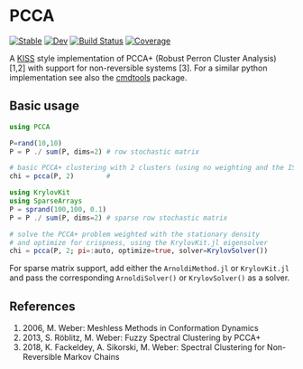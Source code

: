# PCCA

[![Stable](https://img.shields.io/badge/docs-stable-blue.svg)](https://axsk.github.io/PCCA.jl/stable)
[![Dev](https://img.shields.io/badge/docs-dev-blue.svg)](https://axsk.github.io/PCCA.jl/dev)
[![Build Status](https://github.com/axsk/PCCA.jl/actions/workflows/CI.yml/badge.svg?branch=main)](https://github.com/axsk/PCCA.jl/actions/workflows/CI.yml?query=branch%3Amain)
[![Coverage](https://codecov.io/gh/axsk/PCCA.jl/branch/main/graph/badge.svg)](https://codecov.io/gh/axsk/PCCA.jl)

A [KISS](https://en.wikipedia.org/wiki/KISS_principle) style implementation of PCCA+ (Robust Perron Cluster Analysis) [1,2] with support for non-reversible systems [3].
For a similar python implementation see also the [cmdtools](https://github.com/zib-cmd/cmdtools/) package.

## Basic usage

```julia
using PCCA

P=rand(10,10)
P = P ./ sum(P, dims=2) # row stochastic matrix

# basic PCCA+ clustering with 2 clusters (using no weighting and the ISA initial guess only)
chi = pcca(P, 2)        # 

using KrylovKit
using SparseArrays
P = sprand(100,100, 0.1)
P = P ./ sum(P, dims=2) # sparse row stochastic matrix

# solve the PCCA+ problem weighted with the stationary density 
# and optimize for crispness, using the KrylovKit.jl eigensolver
chi = pcca(P, 2; pi=:auto, optimize=true, solver=KrylovSolver())
```

For sparse matrix support, add either the `ArnoldiMethod.jl` or `KrylovKit.jl` and pass the corresponding `ArnoldiSolver()` or `KrylovSolver()` as a solver.

## References
1. 2006, M. Weber: Meshless Methods in Conformation Dynamics
2. 2013, S. Röblitz, M. Weber: Fuzzy Spectral Clustering by PCCA+
3. 2018, K. Fackeldey, A. Sikorski, M. Weber: Spectral Clustering for Non-Reversible Markov Chains